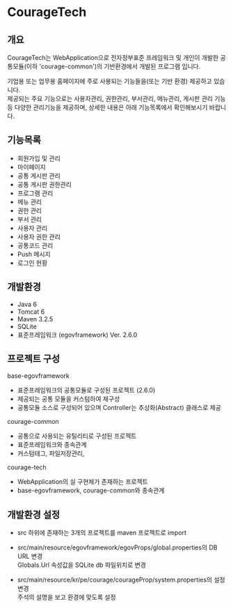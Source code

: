 # CourageTech

## 개요
CourageTech는 WebApplication으로 전자정부표준 프레임워크 및 개인이 개발한 공통모듈(이하 'courage-common')의 기반환경에서 개발된 프로그램 입니다.

기업용 또는 업무용 홈페이지에 주로 사용되는 기능들을(또는 기반 환경) 제공하고 있습니다. <br />
제공되는 주요 기능으로는 사용자관리, 권한관리, 부서관리, 메뉴관리, 게시판 관리 기능 등 다양한 관리기능을 제공하며, 상세한 내용은 아래 기능목록에서 확인해보시기 바랍니다.

## 기능목록
- 회원가입 및 관리
- 마이페이지
- 공통 게시판 관리
- 공통 게시판 권한관리
- 프로그램  관리
- 메뉴 관리
- 권한 관리
- 부서 관리
- 사용자 관리
- 사용자 권한 관리
- 공통코드 관리
- Push 메시지
- 로그인 현황

## 개발환경

- Java 6
- Tomcat 6
- Maven 3.2.5
- SQLite
- 표준프레임워크 (egovframework) Ver. 2.6.0

## 프로젝트 구성
base-egovframework
- 표준프레임워크의 공통모듈로 구성된 프로젝트 (2.6.0)
- 제공되는 공통 모듈을 커스텀하여 재구성
- 공통모듈 소스로 구성되어 있으며 Controller는 추상화(Abstract) 클래스로 제공

courage-common
- 공통으로 사용되는 유틸리티로 구성된 프로젝트
- 표준프레임워크와 종속관계
- 커스텀테그, 파일저장관리, 

courage-tech
- WebApplication의 실 구현체가 존재하는 프로젝트
- base-egovframework, courage-common와 종속관계

## 개발환경 설정
- src 하위에 존재하는 3개의 프로젝트를 maven 프로젝트로 import
- src/main/resource/egovframework/egovProps/global.properties의 DB URL 변경 <br />
Globals.Url 속성값을 SQLite db 파일위치로 변경


- src/main/resource/kr/pe/courage/courageProp/system.properties의 설정 변경 <br />
주석의 설명을 보고 환경에 맞도록 설정
